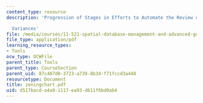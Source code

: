 ```yaml
---
content_type: resource
description: 'Progression of Stages in Efforts to Automate the Review of Zoning

  Variances'
file: /media/courses/11-521-spatial-database-management-and-advanced-geographic-information-systems-spring-2003/d517bacda4a01117ea93d611f6bd0ab4_zoningchart.pdf
file_type: application/pdf
learning_resource_types:
- Tools
ocw_type: OCWFile
parent_title: Tools
parent_type: CourseSection
parent_uid: 87c407d0-3723-a739-8b34-f71fccd3a448
resourcetype: Document
title: zoningchart.pdf
uid: d517bacd-a4a0-1117-ea93-d611f6bd0ab4
---
```

